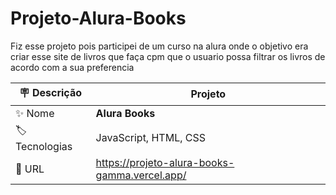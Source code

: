 # Projeto-Alura-Books
Fiz esse projeto pois participei de um curso na alura onde o objetivo era criar esse site de livros que faça cpm que o usuario possa filtrar os livros de acordo com a sua preferencia 

| :placard: Descrição |  Projeto    |
| -------------  | --- |
| :sparkles: Nome        | **Alura Books**
| :label: Tecnologias | JavaScript, HTML, CSS
| :rocket: URL         | https://projeto-alura-books-gamma.vercel.app/
